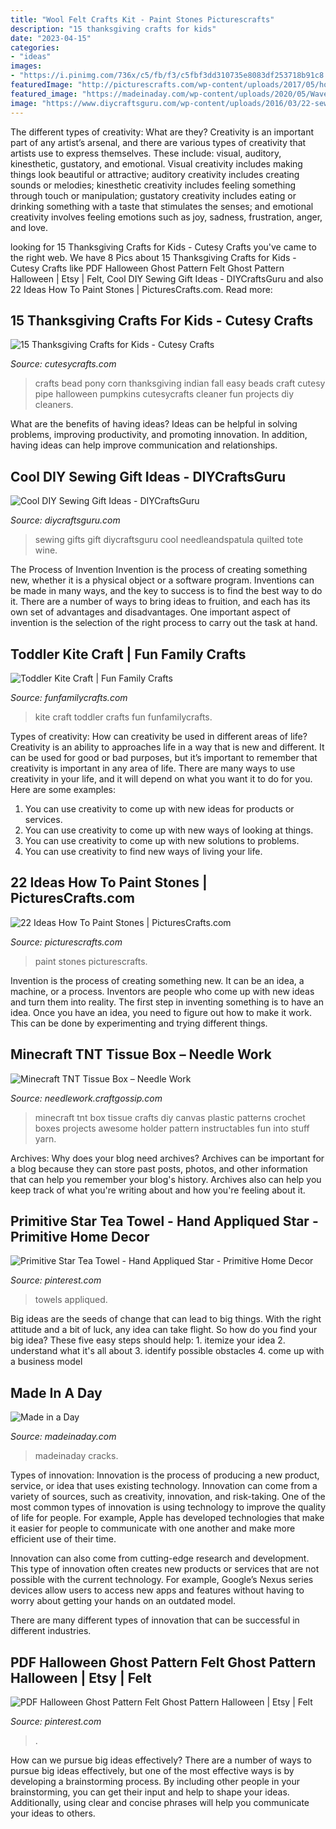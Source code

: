 ```yaml
---
title: "Wool Felt Crafts Kit - Paint Stones Picturescrafts"
description: "15 thanksgiving crafts for kids"
date: "2023-04-15"
categories:
- "ideas"
images:
- "https://i.pinimg.com/736x/c5/fb/f3/c5fbf3dd310735e8083df253718b91c8.jpg"
featuredImage: "http://picturescrafts.com/wp-content/uploads/2017/05/how-to-paint-stones-5.jpg"
featured_image: "https://madeinaday.com/wp-content/uploads/2020/05/Wave-home.jpg"
image: "https://www.diycraftsguru.com/wp-content/uploads/2016/03/22-sewing-gifts-featured-image.jpg"
---
```



The different types of creativity: What are they?
Creativity is an important part of any artist’s arsenal, and there are various types of creativity that artists use to express themselves. These include: visual, auditory, kinesthetic, gustatory, and emotional. Visual creativity includes making things look beautiful or attractive; auditory creativity includes creating sounds or melodies; kinesthetic creativity includes feeling something through touch or manipulation; gustatory creativity includes eating or drinking something with a taste that stimulates the senses; and emotional creativity involves feeling emotions such as joy, sadness, frustration, anger, and love.

	

		
looking for 15 Thanksgiving Crafts for Kids - Cutesy Crafts you've came to the right web. We have 8 Pics about 15 Thanksgiving Crafts for Kids - Cutesy Crafts like PDF Halloween Ghost Pattern Felt Ghost Pattern Halloween | Etsy | Felt, Cool DIY Sewing Gift Ideas - DIYCraftsGuru and also 22 Ideas How To Paint Stones | PicturesCrafts.com. Read more:
		
    
## 15 Thanksgiving Crafts For Kids - Cutesy Crafts

<img loading=lazy src="http://cutesycrafts.com/wp-content/uploads/2015/10/Thanksgiving-crafts-for-kids-12-1000x710.jpg" onerror="this.onerror=null;this.src='https://tse2.mm.bing.net/th?id=OIP.SnlUhNyB0585mIt9sHYWQwHaFQ&amp;pid=15.1';" alt="15 Thanksgiving Crafts for Kids - Cutesy Crafts">

_Source: cutesycrafts.com_

>crafts bead pony corn thanksgiving indian fall easy beads craft cutesy pipe halloween pumpkins cutesycrafts cleaner fun projects diy cleaners. 

	

What are the benefits of having ideas?
Ideas can be helpful in solving problems, improving productivity, and promoting innovation. In addition, having ideas can help improve communication and relationships.

    
## Cool DIY Sewing Gift Ideas - DIYCraftsGuru

<img loading=lazy src="https://www.diycraftsguru.com/wp-content/uploads/2016/03/22-sewing-gifts-featured-image.jpg" onerror="this.onerror=null;this.src='https://tse1.mm.bing.net/th?id=OIP.vfhigw9q2tY2NQI5j0PXZAHaJ3&amp;pid=15.1';" alt="Cool DIY Sewing Gift Ideas - DIYCraftsGuru">

_Source: diycraftsguru.com_

>sewing gifts gift diycraftsguru cool needleandspatula quilted tote wine. 

	

The Process of Invention
Invention is the process of creating something new, whether it is a physical object or a software program. Inventions can be made in many ways, and the key to success is to find the best way to do it. There are a number of ways to bring ideas to fruition, and each has its own set of advantages and disadvantages. One important aspect of invention is the selection of the right process to carry out the task at hand.

    
## Toddler Kite Craft | Fun Family Crafts

<img loading=lazy src="https://funfamilycrafts.com/wp-content/uploads/2015/03/2015-02-20-14.56.19.jpg" onerror="this.onerror=null;this.src='https://tse2.mm.bing.net/th?id=OIP.7gR3ilLSZ5ADQcfTzdDovgHaEK&amp;pid=15.1';" alt="Toddler Kite Craft | Fun Family Crafts">

_Source: funfamilycrafts.com_

>kite craft toddler crafts fun funfamilycrafts. 

	

Types of creativity: How can creativity be used in different areas of life?
Creativity is an ability to approaches life in a way that is new and different. It can be used for good or bad purposes, but it’s important to remember that creativity is important in any area of life. There are many ways to use creativity in your life, and it will depend on what you want it to do for you. Here are some examples: 
1. You can use creativity to come up with new ideas for products or services.
2. You can use creativity to come up with new ways of looking at things.
3. You can use creativity to come up with new solutions to problems.
4. You can use creativity to find new ways of living your life.

    
## 22 Ideas How To Paint Stones | PicturesCrafts.com

<img loading=lazy src="http://picturescrafts.com/wp-content/uploads/2017/05/how-to-paint-stones-5.jpg" onerror="this.onerror=null;this.src='https://tse1.mm.bing.net/th?id=OIP.fx8t3NrKmpeNsL9Tkb6mQAHaFj&amp;pid=15.1';" alt="22 Ideas How To Paint Stones | PicturesCrafts.com">

_Source: picturescrafts.com_

>paint stones picturescrafts. 

	

Invention is the process of creating something new. It can be an idea, a machine, or a process. Inventors are people who come up with new ideas and turn them into reality. The first step in inventing something is to have an idea. Once you have an idea, you need to figure out how to make it work. This can be done by experimenting and trying different things.

    
## Minecraft TNT Tissue Box – Needle Work

<img loading=lazy src="http://i0.wp.com/needlework.craftgossip.com/files/2014/03/FIDEWMIHSVGCERM.MEDIUM.jpg?fit=620%2C620" onerror="this.onerror=null;this.src='https://tse4.mm.bing.net/th?id=OIP.pBxDR-ScY5XC69WltoobtAHaHa&amp;pid=15.1';" alt="Minecraft TNT Tissue Box – Needle Work">

_Source: needlework.craftgossip.com_

>minecraft tnt box tissue crafts diy canvas plastic patterns crochet boxes projects awesome holder pattern instructables fun into stuff yarn. 

	

Archives: Why does your blog need archives?
Archives can be important for a blog because they can store past posts, photos, and other information that can help you remember your blog's history. Archives also can help you keep track of what you're writing about and how you're feeling about it.

    
## Primitive Star Tea Towel - Hand Appliqued Star - Primitive Home Decor

<img loading=lazy src="https://i.pinimg.com/736x/6b/fd/38/6bfd38183ad57323b4d27ac9d4c1da95.jpg" onerror="this.onerror=null;this.src='https://tse4.mm.bing.net/th?id=OIP.jvX1s5zcSrR0NVR8pbl-rgHaJ4&amp;pid=15.1';" alt="Primitive Star Tea Towel - Hand Appliqued Star - Primitive Home Decor">

_Source: pinterest.com_

>towels appliqued. 

	

Big ideas are the seeds of change that can lead to big things. With the right attitude and a bit of luck, any idea can take flight. So how do you find your big idea? These five easy steps should help: 1. itemize your idea 2. understand what it's all about 3. identify possible obstacles 4. come up with a business model 
    
## Made In A Day

<img loading=lazy src="https://madeinaday.com/wp-content/uploads/2020/05/Wave-home.jpg" onerror="this.onerror=null;this.src='https://tse1.mm.bing.net/th?id=OIP.PeLuTcnM_qR4m6mmyIdBvgHaLH&amp;pid=15.1';" alt="Made in a Day">

_Source: madeinaday.com_

>madeinaday cracks. 

	

Types of innovation:
Innovation is the process of producing a new product, service, or idea that uses existing technology. Innovation can come from a variety of sources, such as creativity, innovation, and risk-taking. 
One of the most common types of innovation is using technology to improve the quality of life for people. For example, Apple has developed technologies that make it easier for people to communicate with one another and make more efficient use of their time. 

Innovation can also come from cutting-edge research and development. This type of innovation often creates new products or services that are not possible with the current technology. For example, Google’s Nexus series devices allow users to access new apps and features without having to worry about getting your hands on an outdated model. 

There are many different types of innovation that can be successful in different industries.

    
## PDF Halloween Ghost Pattern Felt Ghost Pattern Halloween | Etsy | Felt

<img loading=lazy src="https://i.pinimg.com/736x/c5/fb/f3/c5fbf3dd310735e8083df253718b91c8.jpg" onerror="this.onerror=null;this.src='https://tse4.mm.bing.net/th?id=OIP.BjCp0iydTuV1lvEe9GJwsQHaHa&amp;pid=15.1';" alt="PDF Halloween Ghost Pattern Felt Ghost Pattern Halloween | Etsy | Felt">

_Source: pinterest.com_

>. 

	

How can we pursue big ideas effectively?
There are a number of ways to pursue big ideas effectively, but one of the most effective ways is by developing a brainstorming process. By including other people in your brainstorming, you can get their input and help to shape your ideas. Additionally, using clear and concise phrases will help you communicate your ideas to others.

